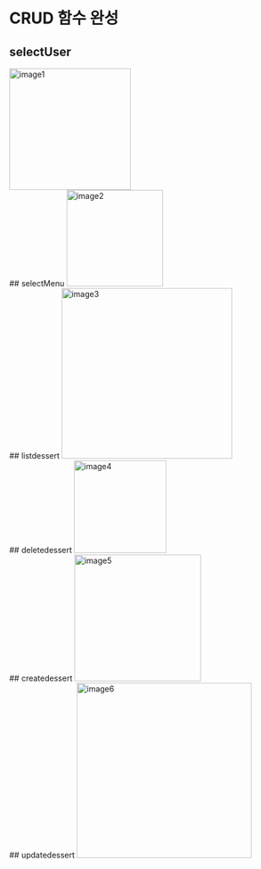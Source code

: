 # CRUD 함수 완성
## selectUser
<img width="218" alt="image1" src="https://user-images.githubusercontent.com/103620720/167253055-90c2e70f-d878-4ead-966c-b83838acb1ae.png">
<br>
## selectMenu
<img width="173" alt="image2" src="https://user-images.githubusercontent.com/103620720/167252725-290550a6-e7cf-4355-8cac-bbcd439e8fd7.png">
<br>
## listdessert
<img width="306" alt="image3" src="https://user-images.githubusercontent.com/103620720/167252734-8a1d2202-cedf-4c28-9ef1-6a20e85abe42.png">
<br>
## deletedessert
<img width="166" alt="image4" src="https://user-images.githubusercontent.com/103620720/167252742-028d7d72-2ecc-4aa3-9422-1f18f971056e.png">
<br>
## createdessert
<img width="227" alt="image5" src="https://user-images.githubusercontent.com/103620720/167252744-47681a5c-ad31-4063-9e70-e82117b62987.png">
<br>
## updatedessert
<img width="314" alt="image6" src="https://user-images.githubusercontent.com/103620720/167252745-0f1fbd1e-b6fb-4493-a2e6-94496f1c9139.png">
